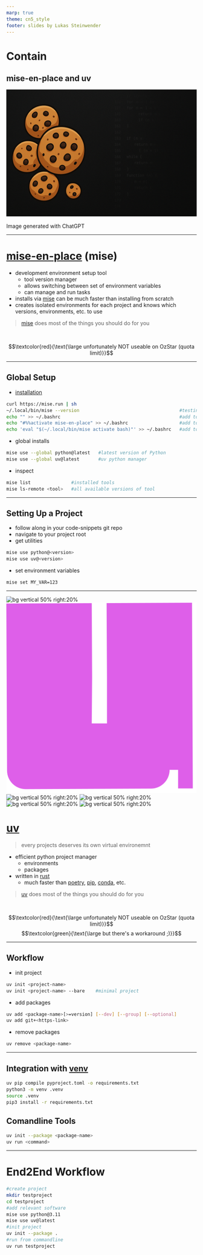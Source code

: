 ```yaml
---
marp: true
theme: cn5_style
footer: slides by Lukas Steinwender
---
```


<!-- _class: titleslide -->
# Contain
## mise-en-place and uv

![bg](../../gfx/TitlePage.png)
<div class="footnote">Image generated with ChatGPT</div>

---

# [mise-en-place](https://mise.jdx.dev/) (mise)

* development environment setup tool
    * tool version manager
    * allows switching between set of environment variables
    * can manage and run tasks
* installs via [mise](https://mise.jdx.dev/) can be much faster than installing from scratch
* creates isolated environments for each project and knows which versions, environments, etc. to use

> [mise](https://mise.jdx.dev/) does most of the things you should do for you

<br>

$$\textcolor{red}{\text{\large unfortunately NOT useable on OzStar (quota limit)}}$$

---

## Global Setup

* [installation](https://mise.jdx.dev/getting-started.html)
```bash
curl https://mise.run | sh
~/.local/bin/mise --version                                     #testing
echo "" >> ~/.bashrc                                            #add to .bashrc
echo "#%%activate mise-en-place" >> ~/.bashrc                   #add to .bashrc
echo 'eval "$(~/.local/bin/mise activate bash)"' >> ~/.bashrc   #add to .bashrc                         
```

* global installs
```bash
mise use --global python@latest   #latest version of Python                                 
mise use --global uv@latest       #uv python manager
```

* inspect
```bash
mise list               #installed tools
mise ls-remote <tool>   #all available versions of tool
```

---
## Setting Up a Project
* follow along in your code-snippets git repo
* navigate to your project root
* get utilities

```bash
mise use python@<version>
mise use uv@<version>
```
* set environment variables
```bash
mise set MY_VAR=123
```

---
![bg vertical 50% right:20%]("")    <!-- placeholder for placment -->
![bg vertical 50% right:20%](../../gfx/logo_uv.png)
![bg vertical 50% right:20%]("")    <!-- placeholder for placment -->
![bg vertical 50% right:20%]("")    <!-- placeholder for placment -->
![bg vertical 50% right:20%]("")    <!-- placeholder for placment -->
![bg vertical 50% right:20%]("")    <!-- placeholder for placment -->

# [uv](https://docs.astral.sh/uv/)

> every projects deserves its own virtual environemnt

* efficient python project manager
    * environments
    * packages
* written in [rust](https://rust-lang.org/)
    * much faster than [poetry](https://python-poetry.org/), [pip](https://pypi.org/project/pip/), [conda](https://anaconda.org/anaconda/conda), etc.

> [uv](https://docs.astral.sh/uv/) does most of the things you should do for you

<br>

$$\textcolor{red}{\text{\large unfortunately NOT useable on OzStar (quota limit)}}$$
$$\textcolor{green}{\text{\large but there's a workaround ;)}}$$

---
## Workflow
* init project
```bash
uv init <project-name>
uv init <project-name> --bare    #minimal project
```
* add packages
```bash
uv add <package-name>[>=version] [--dev] [--group] [--optional]
uv add git+<https-link>
```
* remove packages
```bash
uv remove <package-name>
```
---
## Integration with [venv](./../session1_02_python/01_python_slides.md)
```bash
uv pip compile pyproject.toml -o requirements.txt 
python3 -m venv .venv
source .venv
pip3 install -r requirements.txt
```

## Comandline Tools
```bash
uv init --package <package-name>
uv run <command>
```

---
# End2End Workflow
```bash
#create project
mkdir testproject
cd testproject
#add relevant software
mise use python@3.11
mise use uv@latest
#init project
uv init --package .
#run from commandline
uv run testproject
```